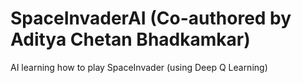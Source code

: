 # SpaceInvaderAI (Co-authored by Aditya Chetan Bhadkamkar)
AI learning how to play SpaceInvader (using Deep Q Learning)
